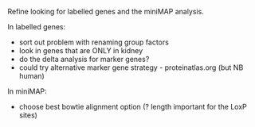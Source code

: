 Refine looking for labelled genes and the miniMAP analysis.  

In labelled genes:
- sort out problem with renaming group factors  
- look in genes that are ONLY in kidney  
- do the delta analysis for marker genes?  
- could try alternative marker gene strategy - proteinatlas.org (but NB human)

In miniMAP:
- choose best bowtie alignment option (? length important for the LoxP sites) 


